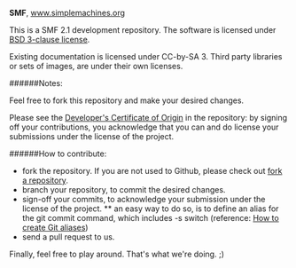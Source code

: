 **SMF**, www.simplemachines.org

This is a SMF 2.1 development repository.
The software is licensed under [BSD 3-clause license](http://www.opensource.org/licenses/BSD-3-Clause).

Existing documentation is licensed under CC-by-SA 3. Third party libraries or sets of images, are under their own licenses.

######Notes:

Feel free to fork this repository and make your desired changes.

Please see the [Developer's Certificate of Origin](https://github.com/Spuds/playpen/blob/master/DCO.txt) in the repository:
by signing off your contributions, you acknowledge that you can and do license your submissions under the license of the project.

######How to contribute:
* fork the repository. If you are not used to Github, please check out [fork a repository](http://help.github.com/fork-a-repo).
* branch your repository, to commit the desired changes.
* sign-off your commits, to acknowledge your submission under the license of the project.
** an easy way to do so, is to define an alias for the git commit command, which includes -s switch (reference: [How to create Git aliases](http://githacks.com/post/1168909216/how-to-create-git-aliases))
* send a pull request to us.

Finally, feel free to play around. That's what we're doing. ;)

